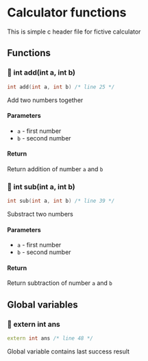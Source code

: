 # Calculator functions

This is simple c header file for fictive calculator

## Functions

### 🔹 int add(int a, int b)

```cpp
int add(int a, int b) /* line 25 */
```

Add two numbers together

#### Parameters

- `a` - first number
- `b` - second number

#### Return

Return addition of number `a` and `b`

### 🔹 int sub(int a, int b)

```cpp
int sub(int a, int b) /* line 39 */
```

Substract two numbers

#### Parameters

- `a` - first number
- `b` - second number

#### Return

Return subtraction of number `a` and `b`

## Global variables

### 🔧 extern int ans

```cpp
extern int ans /* line 48 */
```

Global variable contains last success result
